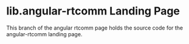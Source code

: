lib.angular-rtcomm Landing Page
===============================


This branch of the angular rtcomm page holds the source code for the angular-rtcomm landing page.

